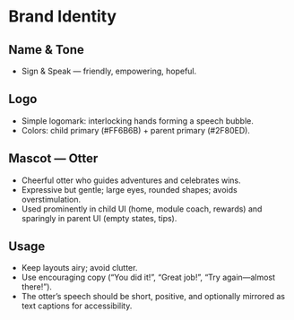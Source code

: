 # Brand Identity

## Name & Tone
- Sign & Speak — friendly, empowering, hopeful.

## Logo
- Simple logomark: interlocking hands forming a speech bubble.
- Colors: child primary (#FF6B6B) + parent primary (#2F80ED).

## Mascot — Otter
- Cheerful otter who guides adventures and celebrates wins.
- Expressive but gentle; large eyes, rounded shapes; avoids overstimulation.
- Used prominently in child UI (home, module coach, rewards) and sparingly in parent UI (empty states, tips).

## Usage
- Keep layouts airy; avoid clutter.
- Use encouraging copy (“You did it!”, “Great job!”, “Try again—almost there!”).
- The otter’s speech should be short, positive, and optionally mirrored as text captions for accessibility.
